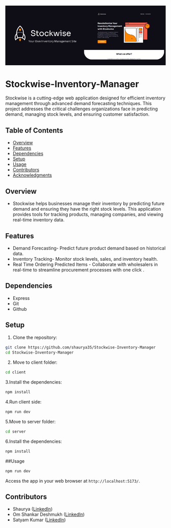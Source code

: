 ![Example Image](server/views/banner.png)

# Stockwise-Inventory-Manager

Stockwise is a cutting-edge web application designed for efficient inventory management through advanced demand forecasting techniques. This project addresses the critical challenges organizations face in predicting demand, managing stock levels, and ensuring customer satisfaction.

## Table of Contents

- [Overview](#Overview)
- [Features](#features)
- [Dependencies](#dependencies)
- [Setup](#setup)
- [Usage](#usage)
- [Contributors](#contributors)
- [Acknowledgments](#acknowledgments)


## Overview

- Stockwise helps businesses manage their inventory by predicting future demand and ensuring they have the right stock levels. This application provides tools for tracking products, managing companies, and viewing real-time inventory data.

## Features

- Demand Forecasting- Predict future product demand based on historical data.
- Inventory Tracking- Monitor stock levels, sales, and inventory health.
- Real Time Ordering Predicted Items - Collaborate with wholesalers in real-time to streamline procurement processes with one click .

## Dependencies

- Express
- Git
- Github

## Setup

1. Clone the repository:

```bash
git clone https://github.com/shaurya35/Stockwise-Inventory-Manager
cd Stockwise-Inventory-Manager
```

2. Move to client folder:

```bash
cd client
```

3.Install the dependencies:
```bash
npm install
```

4.Run client side:
```bash
npm run dev
```

5.Move to server folder:

```bash
cd server
```

6.Install the dependencies:
```bash
npm install
```

##Usage
```bash
npm run dev
```

Access the app in your web browser at `http://localhost:5173/`.

## Contributors

- Shaurya ([LinkedIn](https://www.linkedin.com/in/shaurya--jha/))
- Om Shankar Deshmukh ([LinkedIn](https://www.linkedin.com/in/om-shankar-deshmukh-7431b9245/))
- Satyam Kumar ([LinkedIn](https://www.linkedin.com/in/satyamkumar1018/))

